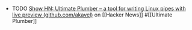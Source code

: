 - TODO [Show HN: Ultimate Plumber – a tool for writing Linux pipes with live preview (github.com/akavel)](https://news.ycombinator.com/item?id=18291302) on [[Hacker News]] #[[Ultimate Plumber]]